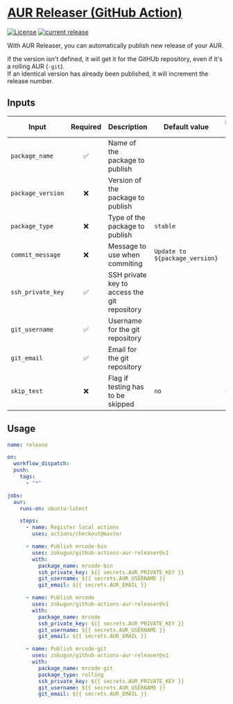 [AUR Releaser (GitHub Action)](https://github.com/zokugun/github-actions-aur-releaser)
======================================================================================

[![License](https://img.shields.io/badge/license-MIT-blue.svg)](https://github.com/zokugun/github-actions-aur-releaser/blob/master/LICENSE)
[![current release](https://img.shields.io/github/release/zokugun/github-actions-aur-releaser.svg?colorB=green)](https://github.com/zokugun/github-actions-aur-releaser/releases)

With AUR Releaser, you can automatically publish new release of your AUR.

If the version isn't defined, it will get it for the GitHUb repository, even if it's a rolling AUR (`-git`).<br />
If an identical version has already been published, it will increment the release number.

Inputs
------

| Input             | Required | Description                                  | Default value                  | Possible values     |
| ----------------- | :------: | -------------------------------------------- | ------------------------------ | ------------------- |
| `package_name`    |    ✅    | Name of the package to publish               |                                |                     |
| `package_version` |    ❌    | Version of the package to publish            |                                |                     |
| `package_type`    |    ❌    | Type of the package to publish               | `stable`                       | `rolling`, `stable` |
| `commit_message`  |    ❌    | Message to use when commiting                | `Update to ${package_version}` |                     |
| `ssh_private_key` |    ✅    | SSH private key to access the git repository |                                |                     |
| `git_username`    |    ✅    | Username for the git repository              |                                |                     |
| `git_email`       |    ✅    | Email for the git repository                 |                                |                     |
| `skip_test`       |    ❌    | Flag if testing has to be skipped            | `no`                           | `no`, `yes`         |

Usage
-----

```yaml
name: release

on:
  workflow_dispatch:
  push:
    tags:
      - "*"

jobs:
  aur:
    runs-on: ubuntu-latest

    steps:
      - name: Register local actions
        uses: actions/checkout@master

      - name: Publish mrcode-bin
        uses: zokugun/github-actions-aur-releaser@v1
        with:
          package_name: mrcode-bin
          ssh_private_key: ${{ secrets.AUR_PRIVATE_KEY }}
          git_username: ${{ secrets.AUR_USERNAME }}
          git_email: ${{ secrets.AUR_EMAIL }}

      - name: Publish mrcode
        uses: zokugun/github-actions-aur-releaser@v1
        with:
          package_name: mrcode
          ssh_private_key: ${{ secrets.AUR_PRIVATE_KEY }}
          git_username: ${{ secrets.AUR_USERNAME }}
          git_email: ${{ secrets.AUR_EMAIL }}

      - name: Publish mrcode-git
        uses: zokugun/github-actions-aur-releaser@v1
        with:
          package_name: mrcode-git
          package_type: rolling
          ssh_private_key: ${{ secrets.AUR_PRIVATE_KEY }}
          git_username: ${{ secrets.AUR_USERNAME }}
          git_email: ${{ secrets.AUR_EMAIL }}

```
